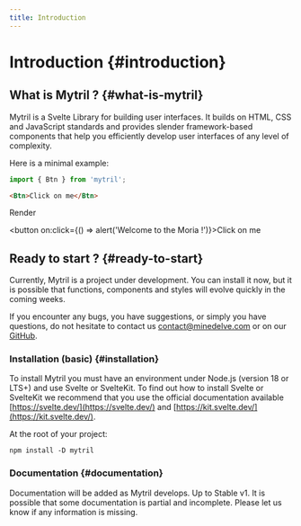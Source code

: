 ```yaml
---
title: Introduction
---
```


# Introduction {#introduction}

## What is Mytril ? {#what-is-mytril}

Mytril is a Svelte Library for building user interfaces. It builds on HTML, CSS and JavaScript standards and provides slender framework-based components that help you efficiently develop user interfaces of any level of complexity.

Here is a minimal example:

```js
import { Btn } from 'mytril';
```

```html
<Btn>Click on me</Btn>
```

Render

<button on:click={() => alert('Welcome to the Moria !')}>Click on me</button>

## Ready to start ? {#ready-to-start}

Currently, Mytril is a project under development. You can install it now, but it is possible that functions, components and styles will evolve quickly in the coming weeks.

If you encounter any bugs, you have suggestions, or simply you have questions, do not hesitate to contact us [contact@minedelve.com](mailto:contact@minedelve.com) or on our [GitHub](https://github.com/minedelve).

### Installation (basic) {#installation}

To install Mytril you must have an environment under Node.js (version 18 or LTS+) and use Svelte or SvelteKit. To find out how to install Svelte or SvelteKit we recommend that you use the official documentation available [https://svelte.dev/](https://svelte.dev/) and [https://kit.svelte.dev/](https://kit.svelte.dev/).

At the root of your project:

```command
npm install -D mytril
```

### Documentation {#documentation}

Documentation will be added as Mytril develops. Up to Stable v1. It is possible that some documentation is partial and incomplete. Please let us know if any information is missing.
